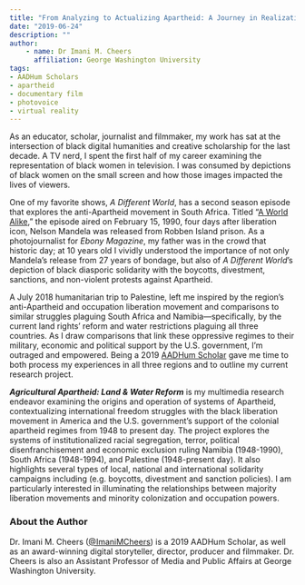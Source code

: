 ```yaml
---
title: "From Analyzing to Actualizing Apartheid: A Journey in Realization"
date: "2019-06-24"
description: ""
author: 
    - name: Dr Imani M. Cheers
      affiliation: George Washington University
tags:
- AADHum Scholars
- apartheid
- documentary film
- photovoice
- virtual reality
---
```


As an educator, scholar, journalist and filmmaker, my work has sat at the intersection of black digital humanities and creative scholarship for the last decade. A TV nerd, I spent the first half of my career examining the representation of black women in television. I was consumed by depictions of black women on the small screen and how those images impacted the lives of viewers.

One of my favorite shows, _A Different World_, has a second season episode that explores the anti-Apartheid movement in South Africa. Titled “[A World Alike](https://www.imdb.com/title/tt0560112/),” the episode aired on February 15, 1990, four days after liberation icon, Nelson Mandela was released from Robben Island prison. As a photojournalist for _Ebony Magazine_, my father was in the crowd that historic day; at 10 years old I vividly understood the importance of not only Mandela’s release from 27 years of bondage, but also of _A Different World_’s depiction of black diasporic solidarity with the boycotts, divestment, sanctions, and non-violent protests against Apartheid.

A July 2018 humanitarian trip to Palestine, left me inspired by the region’s anti-Apartheid and occupation liberation movement and comparisons to similar struggles plaguing South Africa and Namibia—specifically, by the current land rights’ reform and water restrictions plaguing all three countries. As I draw comparisons that link these oppressive regimes to their military, economic and political support by the U.S. government, I’m outraged and empowered. Being a 2019 [AADHum Scholar](https://aadhum.umd.edu/scholars/) gave me time to both process my experiences in all three regions and to outline my current research project.

***Agricultural Apartheid: Land & Water Reform*** is my multimedia research endeavor examining the origins and operation of systems of Apartheid, contextualizing international freedom struggles with the black liberation movement in America and the U.S. government’s support of the colonial apartheid regimes from 1948 to present day. The project explores the systems of institutionalized racial segregation, terror, political disenfranchisement and economic exclusion ruling Namibia (1948-1990), South Africa (1948-1994), and Palestine (1948-present day). It also highlights several types of local, national and international solidarity campaigns including (e.g. boycotts, divestment and sanction policies). I am particularly interested in illuminating the relationships between majority liberation movements and minority colonization and occupation powers.

### About the Author

Dr. Imani M. Cheers ([@ImaniMCheers](http://twitter.com/ImaniMCheers)) is a 2019 AADHum Scholar, as well as an award-winning digital storyteller, director, producer and filmmaker. Dr. Cheers is also an Assistant Professor of Media and Public Affairs at George Washington University.
